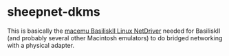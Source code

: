 # sheepnet-dkms

This is basically the [macemu BasiliskII Linux NetDriver](https://github.com/cebix/macemu/tree/master/BasiliskII/src/Unix/Linux/NetDriver) needed for BasiliskII (and probably several other Macintosh emulators) to do bridged networking with a physical adapter.
